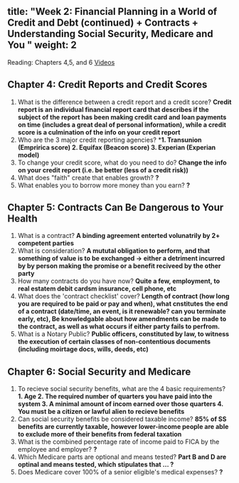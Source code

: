 title: "Week 2: Financial Planning in a World of Credit and Debt (continued) +
Contracts + Understanding Social Security, Medicare and You "
weight: 2
---

Reading: Chapters 4,5, and 6 
[Videos](https://bcourses.berkeley.edu/courses/1510296/pages/required-videos?module_item_id=16405776) 

## Chapter 4: Credit Reports and Credit Scores
1. What is the difference between a credit report and a credit score? **Credit report is an individual financial report card that describes if the subject of the report has been making credit card and loan payments on time (includes a great deal of personal information), while a credit score is a culmination of the info on your credit report** 
2. Who are the 3 major credit reporting agencies? ***1. Transunion (Empririca score) 2. Equifax (Beacon score) 3. Experian (Experian model)**
3. To change your credit score, what do you need to do? **Change the info on your credit report (i.e. be better (less of a credit risk))**
4. What does "faith" create that enables growth? **?**
5. What enables you to borrow more money than you earn? **?**

## Chapter 5: Contracts Can Be Dangerous to Your Health
1. What is a contract? **A binding agreement enterted volunatrily by 2+ competent parties** 
2. What is consideration? **A mututal obligation to perform, and that something of value is to be exchanged &rarr; either a detriment incurred by by person making the promise or a benefit reciveed by the other party**
3. How many contracts do you have now? **Quite a few, employment, to real estatem debit cardsm insurance, cell phone, etc** 
4. What does the 'contract checklist' cover? **Length of contract (how long you are required to be paid or pay and when), what cnstitutes the end of a contract (date/time, an event, is it renewable? can you terminate early, etc), Be knowledgable about how amendments can be made to the contract, as well as what occurs if either party fails to perfrom.**
5. What is a Notary Public? **Public officers, constituted by law, to witness the execution of certain classes of non-contentious documents (including moirtage docs, wills, deeds, etc)**

## Chapter 6: Social Security and Medicare
1. To recieve social security benefits, what are the 4 basic requirements? **1. Age 2. The required number of quarters you have paid into the system 3. A minimal amount of incom earned over those quarters 4. You must be a citizen or lawful alien to recieve benefits** 
2. Can social security benefits be considered taxable income? **85% of SS benefits are currently taxable, however lower-income people are able to exclude more of their benefits from federal taxation**
3. What is the combined percentage rate of income paid to FICA by the employee and employer?  **?**
4. Which Medicare parts are optional and means tested? **Part B and D are optinal and means tested, which stipulates that ... ?**
5. Does Medicare cover 100% of a senior eligible's medical expenses? **?** 
